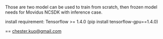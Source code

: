 
Those are two model can be used to train from scratch, then frozen model needs for Movidus NCSDK with inference case.


install requirement:
Tensorflow >= 1.4.0 (pip install tensorflow-gpu==1.4.0)

==
chester.kuo@gmail.com
